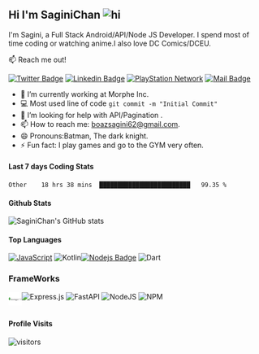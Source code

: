 ## Hi I'm SaginiChan <img src="https://user-images.githubusercontent.com/1303154/88677602-1635ba80-d120-11ea-84d8-d263ba5fc3c0.gif" width="28px" alt="hi">

I'm Sagini, a Full Stack Android/API/Node JS Developer. I spend most of time coding or watching anime.I also love DC Comics/DCEU.

:mailbox: Reach me out!

[![Twitter Badge](https://img.shields.io/badge/-@sag_ini-1ca0f1?style=flat&labelColor=1ca0f1&logo=twitter&logoColor=white&link=https://twitter.com/sag_ini)](https://twitter.com/sag_ini)
 [![Linkedin Badge](https://img.shields.io/badge/-sagini-0e76a8?style=flat&labelColor=0e76a8&logo=linkedin&logoColor=white)](https://www.linkedin.com/in/sagini-chan-025abb195/)
  [![PlayStation Network](https://img.shields.io/badge/PSN-%230070D1.svg?style=for-the-badge&logo=Playstation&logoColor=white)](https://www.instagram.com/sag.ini/) [![Mail Badge](https://img.shields.io/badge/-boazsagini62-c0392b?style=flat&labelColor=c0392b&logo=gmail&logoColor=white)](mailto:boazsagini62@gmail.com)

<!-- TODO: Add last video link -->

- 🔭 I’m currently working at Morphe Inc.
- :computer: Most used line of code `git commit -m "Initial Commit"`
- 🤔 I’m looking for help with API/Pagination .
- 📫 How to reach me: boazsagini62@gmail.com.
- 😄 Pronouns:Batman, The dark knight.
- ⚡ Fun fact: I play games and go to the GYM very often.

#### Last 7 days Coding Stats

<!--START_SECTION:waka-->

```text
Other    18 hrs 38 mins  █████████████████████████   99.35 %
```

<!--END_SECTION:waka-->

#### Github Stats

![SaginiChan's GitHub stats](https://github-readme-stats.vercel.app/api?username=SaginiChan&show_icons=true&theme=radical)


#### Top Languages

<!-- TODO: Make technologies links takes you to repositories -->

[![JavaScript](https://img.shields.io/badge/javascript-%23323330.svg?style=for-the-badge&logo=javascript&logoColor=%23F7DF1E)](#) ![Kotlin](https://img.shields.io/badge/kotlin-%230095D5.svg?style=for-the-badge&logo=kotlin&logoColor=white)[![Nodejs Badge](https://img.shields.io/badge/-Nodejs-3C873A?style=for-the-badge&labelColor=black&logo=node.js&logoColor=3C873A)](#) ![Dart](https://img.shields.io/badge/dart-%230175C2.svg?style=for-the-badge&logo=dart&logoColor=white)

### FrameWorks

![Express.js](https://img.shields.io/badge/express.js-%23404d59.svg?style=for-the-badge&logo=express&logoColor=%2361DAFB)
![FastAPI](https://img.shields.io/badge/FastAPI-005571?style=for-the-badge&logo=fastapi)
![NodeJS](https://img.shields.io/badge/node.js-6DA55F?style=for-the-badge&logo=node.js&logoColor=white)
<img align="left" alt="MongoDB" width="26px" src="https://raw.githubusercontent.com/github/explore/80688e429a7d4ef2fca1e82350fe8e3517d3494d/topics/mongodb/mongodb.png" />
![NPM](https://img.shields.io/badge/NPM-%23000000.svg?style=for-the-badge&logo=npm&logoColor=white)
<br />
<br />




#### Profile Visits 

![visitors](https://visitor-badge.glitch.me/badge?page_id=SaginiChan.SaginiChan)




<br >

